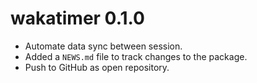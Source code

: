 # wakatimer 0.1.0

* Automate data sync between session.
* Added a `NEWS.md` file to track changes to the package.
* Push to GitHub as open repository.
